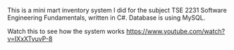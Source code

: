 This is a mini mart inventory system I did for the subject TSE 2231 Software Engineering Fundamentals, written in C#. Database is using MySQL. 

Watch this to see how the system works
https://www.youtube.com/watch?v=IXxXTyuvP-8 

